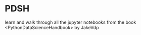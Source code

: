# PDSH
learn and walk through all the jupyter notebooks from the book &lt;PythonDataScienceHandbook> by JakeVdp
